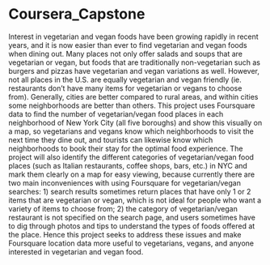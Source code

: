 # Coursera_Capstone
Interest in vegetarian and vegan foods have been growing rapidly in recent years, and it is now easier than ever to find vegetarian and vegan foods when dining out. Many places not only offer salads and soups that are vegetarian or vegan, but foods that are traditionally non-vegetarian such as burgers and pizzas have vegetarian and vegan variations as well. However, not all places in the U.S. are equally vegetarian and vegan friendly (ie. restaurants don’t have many items for vegetarian or vegans to choose from). Generally, cities are better compared to rural areas, and within cities some neighborhoods are better than others. This project uses Foursquare data to find the number of vegetarian/vegan food places in each neighborhood of New York City (all five boroughs) and show this visually on a map, so vegetarians and vegans know which neighborhoods to visit the next time they dine out, and tourists can likewise know which neighborhoods to book their stay for the optimal food experience. The project will also identify the different categories of vegetarian/vegan food places (such as Italian restaurants, coffee shops, bars, etc.) in NYC and mark them clearly on a map for easy viewing, because currently there are two main inconveniences with using Foursquare for vegetarian/vegan searches: 1) search results sometimes return places that have only 1 or 2 items that are vegetarian or vegan, which is not ideal for people who want a variety of items to choose from; 2) the category of vegetarian/vegan restaurant is not specified on the search page, and users sometimes have to dig through photos and tips to understand the types of foods offered at the place. Hence this project seeks to address these issues and make Foursquare location data more useful to vegetarians, vegans, and anyone interested in vegetarian and vegan food.
